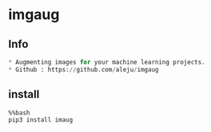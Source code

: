 # imgaug
## Info


```python
* Augmenting images for your machine learning projects.
* Github : https://github.com/aleju/imgaug
```

## install


```bash
%%bash
pip3 install imaug
```


```python

```
